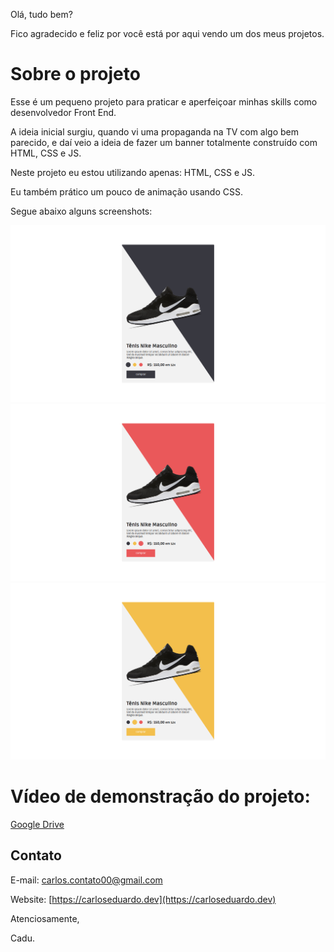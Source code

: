 Olá, tudo bem?

Fico agradecido e feliz por você está por aqui vendo um dos meus projetos.

# Sobre o projeto

Esse é um pequeno projeto para praticar e aperfeiçoar minhas skills como desenvolvedor Front End.

A ideia inicial surgiu, quando vi uma propaganda na TV com algo bem parecido, e daí veio a ideia de fazer um banner totalmente construído com HTML, CSS e JS.

Neste projeto eu estou utilizando apenas: HTML, CSS e JS.

Eu também prático um pouco de animação usando CSS.

Segue abaixo alguns screenshots:

![Traveler](./screenshot/banner-dark.png)
![Traveler](./screenshot/banner-red.png)
![Traveler](./screenshot/banner-yellow.png)


# Vídeo de demonstração do projeto:

[Google Drive](https://drive.google.com/file/d/1T4QAUn5jDnaJspztEuMlyYvkmD0sG-We/view?usp=sharing)


## Contato

E-mail: carlos.contato00@gmail.com

Website: [https://carloseduardo.dev](https://carloseduardo.dev)

Atenciosamente,

Cadu.